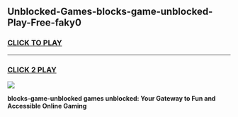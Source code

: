 
## Unblocked-Games-blocks-game-unblocked-Play-Free-faky0
<h3>
<a href="https://premium76.site?title=blocks-game-unblocked&ref=09A">CLICK TO PLAY</a></h3>
<hr>

<h3>
<a href="https://premium76.site?title=blocks-game-unblocked&ref=09A">CLICK 2 PLAY</a>
  
</h3>

<a href="https://premium76.site?title=blocks-game-unblocked&ref=09A"><img src="https://clearcache.store/games.png"></a>


**blocks-game-unblocked games unblocked: Your Gateway to Fun and Accessible Online Gaming**
